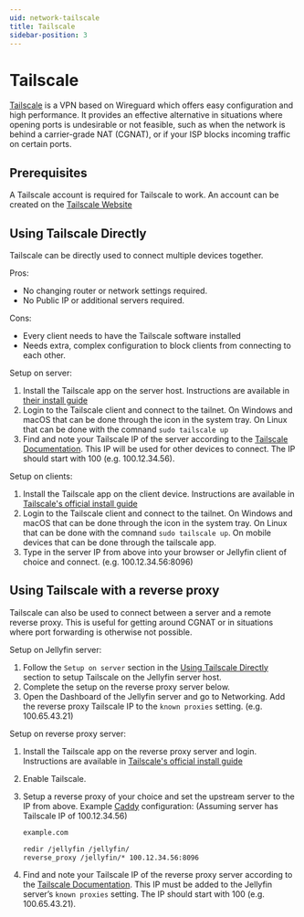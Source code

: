 ```yaml
---
uid: network-tailscale
title: Tailscale
sidebar-position: 3
---
```


# Tailscale

[Tailscale](https://tailscale.com) is a VPN based on Wireguard which offers easy configuration and high performance. It provides an effective alternative in situations where opening ports is undesirable or not feasible, such as when the network is behind a carrier-grade NAT (CGNAT), or if your ISP blocks incoming traffic on certain ports.

## Prerequisites

A Tailscale account is required for Tailscale to work. An account can be created on the [Tailscale Website](https://tailscale.com)

## Using Tailscale Directly

Tailscale can be directly used to connect multiple devices together.

Pros:

- No changing router or network settings required.
- No Public IP or additional servers required.

Cons:

- Every client needs to have the Tailscale software installed
- Needs extra, complex configuration to block clients from connecting to each other.

Setup on server:

1. Install the Tailscale app on the server host. Instructions are available in [their install guide](https://tailscale.com/kb/1347/installation)
2. Login to the Tailscale client and connect to the tailnet. On Windows and macOS that can be done through the icon in the system tray. On Linux that can be done with the comnand `sudo tailscale up`
3. Find and note your Tailscale IP of the server according to the [Tailscale Documentation](https://tailscale.com/kb/1033/ip-and-dns-addresses?tab=linux#finding-your-tailscale-ip-address). This IP will be used for other devices to connect. The IP should start with 100 (e.g. 100.12.34.56).

Setup on clients:

1. Install the Tailscale app on the client device. Instructions are available in [Tailscale's official install guide](https://tailscale.com/kb/1347/installation)
2. Login to the Tailscale client and connect to the tailnet. On Windows and macOS that can be done through the icon in the system tray. On Linux that can be done with the comnand `sudo tailscale up`. On mobile devices that can be done through the tailscale app.
3. Type in the server IP from above into your browser or Jellyfin client of choice and connect. (e.g. 100.12.34.56:8096)

## Using Tailscale with a reverse proxy

Tailscale can also be used to connect between a server and a remote reverse proxy. This is useful for getting around CGNAT or in situations where port forwarding is otherwise not possible.

Setup on Jellyfin server:

1. Follow the `Setup on server` section in the [Using Tailscale Directly](#using-tailscale-directly) section to setup Tailscale on the Jellyfin server host.
2. Complete the setup on the reverse proxy server below.
3. Open the Dashboard of the Jellyfin server and go to Networking. Add the reverse proxy Tailscale IP to the `known proxies` setting. (e.g. 100.65.43.21)

Setup on reverse proxy server:

1. Install the Tailscale app on the reverse proxy server and login. Instructions are available in [Tailscale's official install guide](https://tailscale.com/kb/1347/installation)
2. Enable Tailscale.
3. Setup a reverse proxy of your choice and set the upstream server to the IP from above. Example [Caddy](./reverse-proxy/caddy) configuration: (Assuming server has Tailscale IP of 100.12.34.56)

   ```txt
   example.com

   redir /jellyfin /jellyfin/
   reverse_proxy /jellyfin/* 100.12.34.56:8096
   ```

4. Find and note your Tailscale IP of the reverse proxy server according to the [Tailscale Documentation](https://tailscale.com/kb/1033/ip-and-dns-addresses?tab=linux#finding-your-tailscale-ip-address). This IP must be added to the Jellyfin server’s `known proxies` setting. The IP should start with 100 (e.g. 100.65.43.21).
